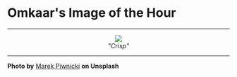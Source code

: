 # Omkaar's Image of the Hour

---

<div align="center">

<a href="https://unsplash.com/photos/snow-capped-mountains-against-an-orange-sky-Ljkx9b71l54">
  <img src="https://images.unsplash.com/photo-1750190437388-862aeca97f9e?crop=entropy&cs=tinysrgb&fit=max&fm=jpg&ixid=M3w3NjA2Nzh8MHwxfHJhbmRvbXx8fHx8fHx8fDE3NTMyNTc2MDB8&ixlib=rb-4.1.0&q=80&w=1080" style="max-width:100%; height:auto;">
</a>

<br>
<i>"Crisp"</i>

</div>

---

**Photo by** [Marek Piwnicki](https://unsplash.com/@marekpiwnicki) **on Unsplash**
